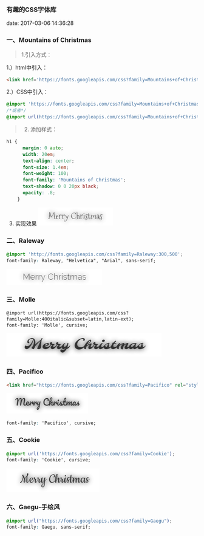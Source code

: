 ### 有趣的CSS字体库
date: 2017-03-06 14:36:28

### 一、Mountains of Christmas
> 1.引入方式：

1.）html中引入：
```html
<link href='https://fonts.googleapis.com/css?family=Mountains+of+Christmas' rel='stylesheet' type='text/css'>
```
2.）CSS中引入：
```css
@import 'https://fonts.googleapis.com/css?family=Mountains+of+Christmas';
/*或者*/
@import url(https://fonts.googleapis.com/css?family=Mountains+of+Christmas);
```
> 2. 添加样式：
```css
h1 {
	  margin: 0 auto;
	  width: 20em;
	  text-align: center;
	  font-size: 1.4em;
	  font-weight: 100;
	  font-family: 'Mountains of Christmas';
	  text-shadow: 0 0 20px black;
	  opacity: .8;
	}
```
3. 实现效果
![图片](https://github.com/Bantina/Bantina.github.io/blob/master/img/post/css01.png?raw=true)
### 二、Raleway
```css
@import 'http://fonts.googleapis.com/css?family=Raleway:300,500';
font-family: Raleway, "Helvetica", "Arial", sans-serif;
```
![图片](https://github.com/Bantina/Bantina.github.io/blob/master/img/post/css02.png?raw=true)
### 三、Molle
```
@import url(https://fonts.googleapis.com/css?family=Molle:400italic&subset=latin,latin-ext);
font-family: 'Molle', cursive;
```
![图片](https://github.com/Bantina/Bantina.github.io/blob/master/img/post/css03.png?raw=true)
### 四、Pacifico
```html
<link href="https://fonts.googleapis.com/css?family=Pacifico" rel="stylesheet">
```
![图片](https://github.com/Bantina/Bantina.github.io/blob/master/img/post/css04.png?raw=true)
```css
font-family: 'Pacifico', cursive;
```
### 五、Cookie
```css
@import url('https://fonts.googleapis.com/css?family=Cookie');
font-family: 'Cookie', cursive;
```
![图片](https://github.com/Bantina/Bantina.github.io/blob/master/img/post/css05.png?raw=true)

### 六、Gaegu-手绘风
```css
@import url("https://fonts.googleapis.com/css?family=Gaegu");
font-family: Gaegu, sans-serif;
```

